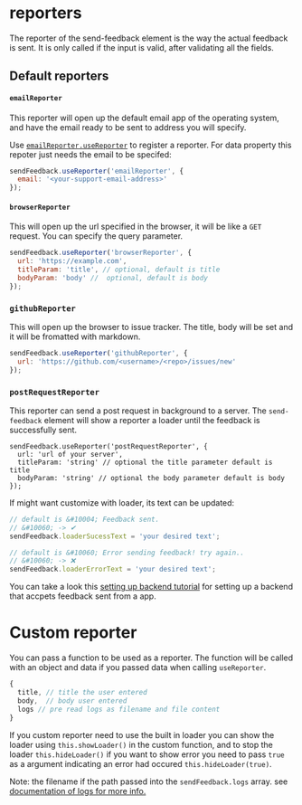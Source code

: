 # reporters
The reporter of the send-feedback element is the way the actual feedback is sent.
It is only called if the input is valid, after validating all the fields.

## Default reporters

#### `emailReporter`

This reporter will open up the default email app of the operating system, and have the email ready to be sent to address
you will specify.

Use [`emailReporter.useReporter`](methods.md#useReporter) to register a reporter.
For data property this repoter just needs the email to be specifed:

```javascript
sendFeedback.useReporter('emailReporter', {
  email: '<your-support-email-address>'
});
```

#### `browserReporter`

This will open up the url specified in the browser, it will be like a `GET` request.
You can specify the query parameter.
```javascript
sendFeedback.useReporter('browserReporter', {
  url: 'https://example.com',
  titleParam: 'title', // optional, default is title
  bodyParam: 'body' //  optional, default is body
});
```

### `githubReporter`

This will open up the browser to issue tracker. The title, body will be set and
it will be fromatted with markdown.
```javascript
sendFeedback.useReporter('githubReporter', {
  url: 'https://github.com/<username>/<repo>/issues/new'
});
```

### `postRequestReporter`

This reporter can send a post request in background to a server.
The `send-feedback` element will show a reporter a loader until the
feedback is successfully sent.
```
sendFeedback.useReporter('postRequestReporter', {
  url: 'url of your server',
  titleParam: 'string' // optional the title parameter default is title
  bodyParam: 'string' // optional the body parameter default is body
});
```

If might want customize with loader, its text can be updated:
```javascript
// default is &#10004; Feedback sent.
// &#10060; -> ✔
sendFeedback.loaderSucessText = 'your desired text';

// default is &#10060; Error sending feedback! try again..
// &#10060; -> ❌
sendFeedback.loaderErrorText = 'your desired text';
```

You can take a look this [setting up backend tutorial](/tutorials/setting-up-backend.md)
for setting up a backend that accpets feedback sent from a app.

# Custom reporter
You can pass a function to be used as a reporter. The function will be called with
an object and data if you passed data when calling `useReporter`.
```javascript
{
  title, // title the user entered
  body,  // body user entered
  logs // pre read logs as filename and file content
}
```

If you custom reporter need to use the built in loader you can show the loader using
`this.showLoader()` in the custom function, and to stop the loader `this.hideLoader()`
if you want to show error you need to pass `true` as a argument indicating an error had
occured `this.hideLoader(true)`.

Note: the filename if the path passed into the `sendFeedback.logs` array.
see [documentation of logs for more info.](methods.md#logs)
